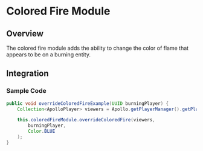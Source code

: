 # Colored Fire Module

## Overview

The colored fire module adds the ability to change the color of flame that appears to be on a burning entity.

## Integration

### Sample Code

```java
public void overrideColoredFireExample(UUID burningPlayer) {
    Collection<ApolloPlayer> viewers = Apollo.getPlayerManager().getPlayers();

    this.coloredFireModule.overrideColoredFire(viewers,
        burningPlayer, 
        Color.BLUE
    );
}
```
